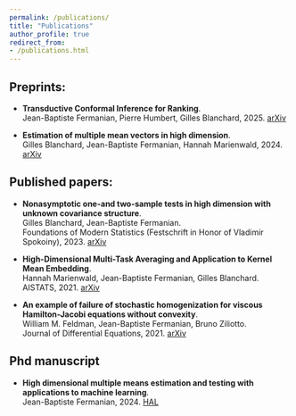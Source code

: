 ```yaml
---
permalink: /publications/
title: "Publications"
author_profile: true
redirect_from: 
- /publications.html
---
```

## Preprints:
- **Transductive Conformal Inference for Ranking**.\
Jean-Baptiste Fermanian, Pierre Humbert, Gilles Blanchard, 2025. [arXiv](https://arxiv.org/abs/2501.11384)

 - **Estimation of multiple mean vectors in high dimension**.\
Gilles Blanchard, Jean-Baptiste Fermanian, Hannah Marienwald, 2024. [arXiv](https://arxiv.org/pdf/2403.15038)

## Published papers:

- **Nonasymptotic one-and two-sample tests in high dimension with unknown covariance structure**.\
Gilles Blanchard, Jean-Baptiste Fermanian.\
Foundations of Modern Statistics (Festschrift in Honor of Vladimir Spokoiny), 2023. [arXiv](https://arxiv.org/pdf/2109.01730)

- **High-Dimensional Multi-Task Averaging and Application to Kernel Mean Embedding**.\
 Hannah Marienwald, Jean-Baptiste Fermanian, Gilles Blanchard.\
AISTATS, 2021. [arXiv](https://arxiv.org/pdf/2011.06794)

- **An example of failure of stochastic homogenization for viscous Hamilton-Jacobi equations without convexity**.\
 William M. Feldman, Jean-Baptiste Fermanian, Bruno Ziliotto.\
Journal of Differential Equations, 2021. [arXiv](https://arxiv.org/pdf/1905.07295)

## Phd manuscript
- **High dimensional multiple means estimation and testing with applications to machine learning**.\
Jean-Baptiste Fermanian, 2024. [HAL](https://theses.hal.science/tel-04744920v1/document)


